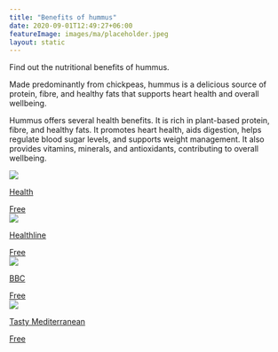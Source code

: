 ```yaml
---
title: "Benefits of hummus"
date: 2020-09-01T12:49:27+06:00
featureImage: images/ma/placeholder.jpeg
layout: static
---
```


Find out the nutritional benefits of hummus.

Made predominantly from chickpeas, hummus is a delicious source of protein, fibre, and healthy fats that supports heart health and overall wellbeing.

Hummus offers several health benefits. It is rich in plant-based protein, fibre, and healthy fats. It promotes heart health, aids digestion, helps regulate blood sugar levels, and supports weight management. It also provides vitamins, minerals, and antioxidants, contributing to overall wellbeing.

<a class="ma-link" href="https://www.health.com/nutrition/is-hummus-healthy"><div class="ma-card ma-card-Health"><div class="ma-icon"><img src ="/images/Icon-check - health - opacity.svg"/></div><div class="ma-name"><p>Health</p></div><div class="ma-paid-text"><span>Free</span></div></div></a><a class="ma-link" href="https://www.healthline.com/nutrition/is-hummus-healthy"><div class="ma-card ma-card-Health"><div class="ma-icon"><img src ="/images/Icon-check - health - opacity.svg"/></div><div class="ma-name"><p>Healthline</p></div><div class="ma-paid-text"><span>Free</span></div></div></a><a class="ma-link" href="https://www.bbc.co.uk/food/hummus"><div class="ma-card ma-card-Health"><div class="ma-icon"><img src ="/images/Icon-check - health - opacity.svg"/></div><div class="ma-name"><p>BBC</p></div><div class="ma-paid-text"><span>Free</span></div></div></a><a class="ma-link" href="https://tastymediterranean.com/2022/06/08/all-about-hummus-history-origin-and-servings/"><div class="ma-card ma-card-Health"><div class="ma-icon"><img src ="/images/Icon-check - health - opacity.svg"/></div><div class="ma-name"><p>Tasty Mediterranean</p></div><div class="ma-paid-text"><span>Free</span></div></div></a>  

<br/><br/>






